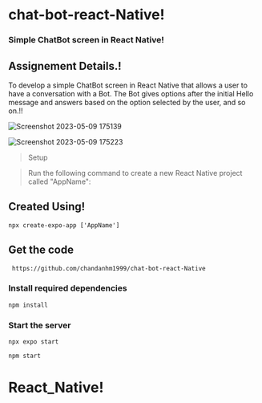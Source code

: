 # chat-bot-react-Native!

### Simple ChatBot screen in React Native!

## Assignement Details.!
 To develop a simple ChatBot screen in React Native that allows a user to have a conversation with a Bot. The Bot gives options after the initial Hello message and answers based on the option selected by the user, and so on.!!

![Screenshot 2023-05-09 175139](https://github.com/chandanhm1999/chat-bot-react-Native/assets/109410990/d4c3cf71-80a9-42bb-a4e9-c495951e9d55)

![Screenshot 2023-05-09 175223](https://github.com/chandanhm1999/chat-bot-react-Native/assets/109410990/bbc3ac47-bd08-4051-8b78-127762103202)

> Setup

> Run the following command to create a new React Native project called "AppName":
## Created Using!
```
npx create-expo-app ['AppName']
```

## Get the code

```
 https://github.com/chandanhm1999/chat-bot-react-Native
 ```

### Install required dependencies

```
npm install
```

### Start the server

```
npx expo start
```

```
npm start
```

# React_Native!
